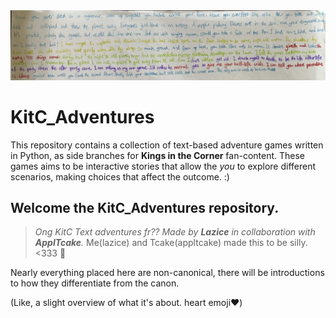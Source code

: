 <picture>
 <source media="(prefers-color-scheme: dark)" srcset="Screenshot_20230712_100407_Crusaders.jpg" width="100%" height="60px">
 <source media="(prefers-color-scheme: light)" srcset="1B8EBF01-DC24-4FFB-8252-8E53EA232CB8.png">
 <img alt="the header image. purely for decoration." src="1B8EBF01-DC24-4FFB-8252-8E53EA232CB8.png">
</picture>

# KitC_Adventures
This repository contains a collection of text-based adventure games written in Python, as side branches for **Kings in the Corner** fan-content. These games aims to be interactive stories that allow the *you* to explore different scenarios, making choices that affect the outcome. :)

## Welcome the **KitC_Adventures** repository. 
> *Ong KitC Text adventures fr??   Made by **Lazice** in collaboration with **ApplTcake**.*
> Me(lazice) and Tcake(appltcake) made this to be silly. <333 💟

Nearly everything placed here are non-canonical, there will be introductions to how they differentiate from the canon. 

(Like, a slight overview of what it's about. heart emoji:heart:)
